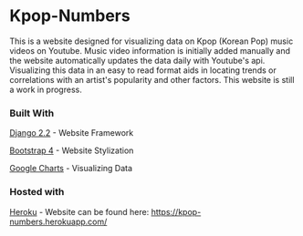 # Kpop-Numbers

This is a website designed for visualizing data on Kpop (Korean Pop) music videos on Youtube. Music video information 
is initially added manually and the website automatically updates the data daily with Youtube's api. Visualizing this 
data in an easy to read format aids in locating trends or correlations with an artist's popularity and other factors. 
This website is still a work in progress.

### Built With

[Django 2.2](https://docs.djangoproject.com/en/2.2/) - Website Framework

[Bootstrap 4](https://getbootstrap.com/docs/4.3/getting-started/introduction/) - Website Stylization

[Google Charts](https://developers.google.com/chart/interactive/docs/gallery) - Visualizing Data

### Hosted with

[Heroku](https://www.heroku.com/) - Website can be found here: https://kpop-numbers.herokuapp.com/